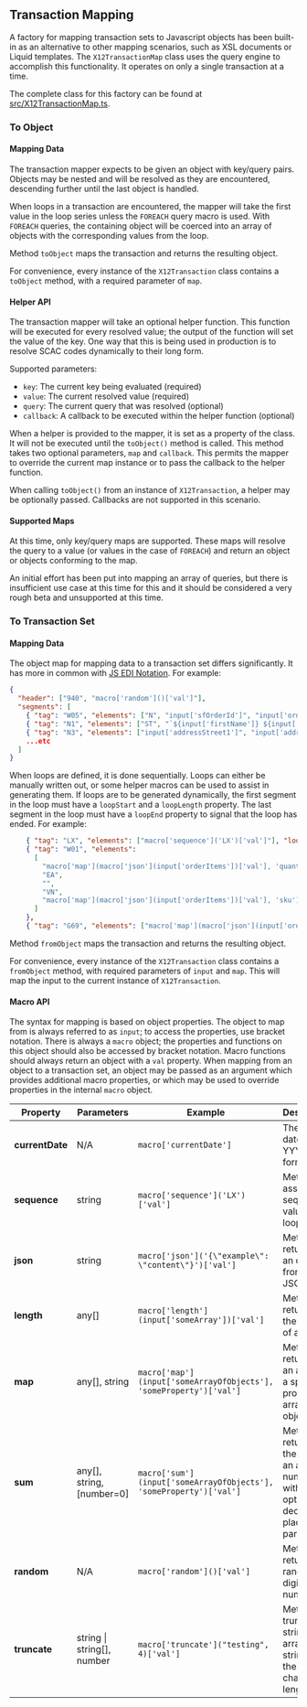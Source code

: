 ## Transaction Mapping
A factory for mapping transaction sets to Javascript objects has been built-in as an alternative to other mapping scenarios, such as XSL documents or Liquid templates. The `X12TransactionMap` class uses the query engine to accomplish this functionality. It operates on only a single transaction at a time.

The complete class for this factory can be found at [src/X12TransactionMap.ts](/src/X12TransactionMap.ts).

### To Object

#### Mapping Data
The transaction mapper expects to be given an object with key/query pairs. Objects may be nested and will be resolved as they are encountered, descending further until the last object is handled.

When loops in a transaction are encountered, the mapper will take the first value in the loop series unless the `FOREACH` query macro is used. With `FOREACH` queries, the containing object will be coerced into an array of objects with the corresponding values from the loop.

Method `toObject` maps the transaction and returns the resulting object.

For convenience, every instance of the `X12Transaction` class contains a `toObject` method, with a required parameter of `map`.

#### Helper API
The transaction mapper will take an optional helper function. This function will be executed for every resolved value; the output of the function will set the value of the key. One way that this is being used in production is to resolve SCAC codes dynamically to their long form.

Supported parameters:
- `key`: The current key being evaluated (required)
- `value`: The current resolved value (required)
- `query`: The current query that was resolved (optional)
- `callback`: A callback to be executed within the helper function (optional)

When a helper is provided to the mapper, it is set as a property of the class. It will not be executed until the `toObject()` method is called. This method takes two optional parameters, `map` and `callback`. This permits the mapper to override the current map instance or to pass the callback to the helper function.

When calling `toObject()` from an instance of `X12Transaction`, a helper may be optionally passed. Callbacks are not supported in this scenario.

#### Supported Maps
At this time, only key/query maps are supported. These maps will resolve the query to a value (or values in the case of `FOREACH`) and return an object or objects conforming to the map.

An initial effort has been put into mapping an array of queries, but there is insufficient use case at this time for this and it should be considered a very rough beta and unsupported at this time.

### To Transaction Set

#### Mapping Data

The object map for mapping data to a transaction set differs significantly. It has more in common with [JS EDI Notation](./JSEDINotation.md). For example:
```json
{
  "header": ["940", "macro['random']()['val']"],
  "segments": [
    { "tag": "W05", "elements": ["N", "input['sfOrderId']", "input['orderId']"] },
    { "tag": "N1", "elements": ["ST", "`${input['firstName']} ${input['lastName']}`"] },
    { "tag": "N3", "elements": ["input['addressStreet1']", "input['addressStreet2']"] }
    ...etc
  ]
}
```

When loops are defined, it is done sequentially. Loops can either be manually written out, or some helper macros can be used to assist in generating them. If loops are to be generated dynamically, the first segment in the loop must have a `loopStart` and a `loopLength` property. The last segment in the loop must have a `loopEnd` property to signal that the loop has ended. For example:

```json
    { "tag": "LX", "elements": ["macro['sequence']('LX')['val']"], "loopStart": true, "loopLength": "macro['length'](macro['json'](input['orderItems'])['val'])['val']" },
    { "tag": "W01", "elements":
      [
        "macro['map'](macro['json'](input['orderItems'])['val'], 'quantity')['val']",
        "EA",
        "",
        "VN",
        "macro['map'](macro['json'](input['orderItems'])['val'], 'sku')['val']"
      ]
    },
    { "tag": "G69", "elements": ["macro['map'](macro['json'](input['orderItems'])['val'], 'title')['val']"], "loopEnd": true }
```

Method `fromObject` maps the transaction and returns the resulting object.

For convenience, every instance of the `X12Transaction` class contains a `fromObject` method, with required parameters of `input` and `map`. This will map the input to the current instance of `X12Transaction`.

#### Macro API
The syntax for mapping is based on object properties. The object to map from is always referred to as `input`; to access the properties, use bracket notation. There is always a `macro` object; the properties and functions on this object should also be accessed by bracket notation. Macro functions should always return an object with a `val` property. When mapping from an object to a transaction set, an object may be passed as an argument which provides additional macro properties, or which may be used to override properties in the internal `macro` object.

|Property|Parameters|Example|Description|
|--------|----------|-------|-----------|
|**currentDate**|N/A|`macro['currentDate']`|The current date in YYYYmmdd format.|
|**sequence**|string|`macro['sequence']('LX')['val']`|Method for assigning sequence values in a loop.|
|**json**|string|`macro['json']('{\"example\": \"content\"}')['val']`|Method for returning an object from valid JSON.|
|**length**|any[] |`macro['length'](input['someArray'])['val']`|Method for returning the length of an array.|
|**map**|any[], string|`macro['map'](input['someArrayOfObjects'], 'someProperty')['val']`|Method for returning an array of a specific property in array of objects.|
|**sum**|any[], string, [number=0]|`macro['sum'](input['someArrayOfObjects'], 'someProperty')['val']`|Method for returning the sum of an array of numbers, with an optional decimal places parameter.|
|**random**|N/A|`macro['random']()['val']`|Method for returning a random 4 digit number.|
|**truncate**|string \| string[], number|`macro['truncate']("testing", 4)['val']`|Method for truncating a string or array of strings to the desired character length.|